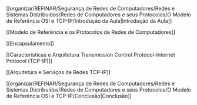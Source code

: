 [[organizar/REFINAR/Segurança de Redes de Computadores/Redes e Sistemas Distribuídos/Redes de Computadores e seus Protocolos/O Modelo de Referência OSI e TCP-IP/Introdução da Aula|Introdução da Aula]]

[[Modelo de Referência e os Protocolos de Redes de Computadores]]

[[Encapsulamento]]

[[Características e Arquitetura Transmission Control Protocol-Internet Protocol (TCP-IP)]]

[[Arquitetura e Serviços de Redes TCP-IP]]

[[organizar/REFINAR/Segurança de Redes de Computadores/Redes e Sistemas Distribuídos/Redes de Computadores e seus Protocolos/O Modelo de Referência OSI e TCP-IP/Conclusão|Conclusão]]